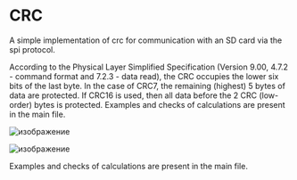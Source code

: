 # CRC
A simple implementation of crc for communication with an SD card via the spi protocol.

According to the Physical Layer Simplified Specification (Version 9.00, 4.7.2 - command format and 7.2.3 - data read), the CRC occupies the lower six bits of the last byte. In the case of CRC7, the remaining (highest) 5 bytes of data are protected. If CRC16 is used, then all data before the 2 CRC (low-order) bytes is protected.
Examples and checks of calculations are present in the main file.

![изображение](https://github.com/MatveyMelnikov/CRC/assets/55649891/b50417f9-33aa-4945-95b3-4c28bf1fe754)

![изображение](https://github.com/MatveyMelnikov/CRC/assets/55649891/13671b26-7b3c-4051-8aa4-d56e311e3f59)

Examples and checks of calculations are present in the main file.
